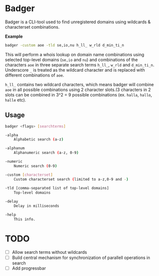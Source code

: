 # Badger

Badger is a CLI-tool used to find unregistered domains using wildcards & characterset combinations. 

**Example**
```sh
badger -custom aoe -tld se,io,nu h_ll_ w_rld d_min_ti_n
```

This will perform a whois lookup on domain name combinations using selected top-level domains (`se,io` and `nu`) and combinations of the characters `aoe` in three separate search terms `h_ll_`, `w_rld` and `d_min_ti_n`. Underscore `_` is treated as the wildcard character and is replaced with different combinations of `aoe`.

`h_ll_` contains two wildcard characters, which means badger will combine `aoe` in all possible combinations using 2 character slots.(3 characters in 2 slots can be combined in 3^2 = 9 possible combinations (ex. `halla`, `hallo`, `halle` etc).

## Usage
```sh
badger <flags> [searchterms]

-alpha
	Alphabetic search (a-z)

-alphanum
	Alphanumeric search (a-z, 0-9)

-numeric
	Numeric search (0-9)

-custom [characterset]
	Custom characterset search (limited to a-z,0-9 and -)
	
-tld [comma-separated list of top-level domains]
	Top-level domains

-delay
	Delay in milliseconds

-help
	This info.
```


# TODO

- [ ] Allow search terms without wildcards
- [ ] Build central mechanism for synchronization of parallell operations in search
- [ ] Add progressbar